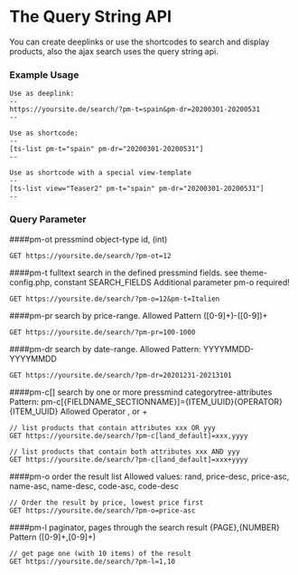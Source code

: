 # The Query String API
You can create deeplinks or use the shortcodes to search and display products, also the ajax search uses the query string api.


### Example Usage
```
Use as deeplink:
--
https://yoursite.de/search/?pm-t=spain&pm-dr=20200301-20200531
--

Use as shortcode:
--
[ts-list pm-t="spain" pm-dr="20200301-20200531"]
--

Use as shortcode with a special view-template
--
[ts-list view="Teaser2" pm-t="spain" pm-dr="20200301-20200531"]
--
```

### Query Parameter

####pm-ot
pressmind object-type id, (int)
```
GET https://yoursite.de/search/?pm-ot=12
```

####pm-t
fulltext search in the defined pressmind fields.
see theme-config.php, constant SEARCH_FIELDS 
Additional parameter pm-o required!
```
GET https://yoursite.de/search/?pm-o=12&pm-t=Italien
```

####pm-pr
search by price-range. Allowed Pattern ([0-9]+)\-([0-9])+
```
GET https://yoursite.de/search/?pm-pr=100-1000
```


####pm-dr
search by date-range. Allowed Pattern: YYYYMMDD-YYYYMMDD
```
GET https://yoursite.de/search/?pm-dr=20201231-20213101
```

####pm-c[]
search by one or more pressmind categorytree-attributes
Pattern: pm-c[{FIELDNAME_SECTIONNAME}]={ITEM_UUID}{OPERATOR}{ITEM_UUID}
Allowed Operator , or +
```
// list products that contain attributes xxx OR yyy
GET https://yoursite.de/search/?pm-c[land_default]=xxx,yyyy

// list products that contain both attributes xxx AND yyy
GET https://yoursite.de/search/?pm-c[land_default]=xxx+yyyy
```

####pm-o
order the result list
Allowed values:
rand, price-desc, price-asc, name-asc, name-desc, code-asc, code-desc

```
// Order the result by price, lowest price first
GET https://yoursite.de/search/?pm-o=price-asc
```

####pm-l
paginator, pages through the search result
{PAGE},{NUMBER}
Pattern ([0-9]+\,[0-9]+)
```
// get page one (with 10 items) of the result
GET https://yoursite.de/search/?pm-l=1,10
```

 